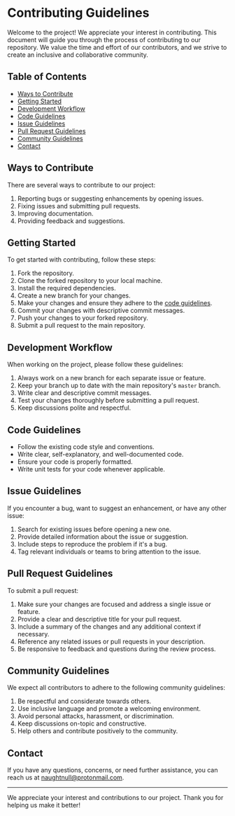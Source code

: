 # Contributing Guidelines

Welcome to the project! We appreciate your interest in contributing. This document will guide you through the process of contributing to our repository. We value the time and effort of our contributors, and we strive to create an inclusive and collaborative community.

## Table of Contents

- [Ways to Contribute](#ways-to-contribute)
- [Getting Started](#getting-started)
- [Development Workflow](#development-workflow)
- [Code Guidelines](#code-guidelines)
- [Issue Guidelines](#issue-guidelines)
- [Pull Request Guidelines](#pull-request-guidelines)
- [Community Guidelines](#community-guidelines)
- [Contact](#contact)

## Ways to Contribute

There are several ways to contribute to our project:

1. Reporting bugs or suggesting enhancements by opening issues.
2. Fixing issues and submitting pull requests.
3. Improving documentation.
4. Providing feedback and suggestions.

## Getting Started

To get started with contributing, follow these steps:

1. Fork the repository.
2. Clone the forked repository to your local machine.
3. Install the required dependencies.
4. Create a new branch for your changes.
5. Make your changes and ensure they adhere to the [code guidelines](#code-guidelines).
6. Commit your changes with descriptive commit messages.
7. Push your changes to your forked repository.
8. Submit a pull request to the main repository.

## Development Workflow

When working on the project, please follow these guidelines:

1. Always work on a new branch for each separate issue or feature.
2. Keep your branch up to date with the main repository's `master` branch.
3. Write clear and descriptive commit messages.
4. Test your changes thoroughly before submitting a pull request.
5. Keep discussions polite and respectful.

## Code Guidelines

- Follow the existing code style and conventions.
- Write clear, self-explanatory, and well-documented code.
- Ensure your code is properly formatted.
- Write unit tests for your code whenever applicable.

## Issue Guidelines

If you encounter a bug, want to suggest an enhancement, or have any other issue:

1. Search for existing issues before opening a new one.
2. Provide detailed information about the issue or suggestion.
3. Include steps to reproduce the problem if it's a bug.
4. Tag relevant individuals or teams to bring attention to the issue.

## Pull Request Guidelines

To submit a pull request:

1. Make sure your changes are focused and address a single issue or feature.
2. Provide a clear and descriptive title for your pull request.
3. Include a summary of the changes and any additional context if necessary.
4. Reference any related issues or pull requests in your description.
5. Be responsive to feedback and questions during the review process.

## Community Guidelines

We expect all contributors to adhere to the following community guidelines:

1. Be respectful and considerate towards others.
2. Use inclusive language and promote a welcoming environment.
3. Avoid personal attacks, harassment, or discrimination.
4. Keep discussions on-topic and constructive.
5. Help others and contribute positively to the community.

## Contact

If you have any questions, concerns, or need further assistance, you can reach us at naughtnull@protonmail.com.

---

We appreciate your interest and contributions to our project. Thank you for helping us make it better!
